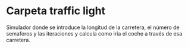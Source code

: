 # Carpeta traffic light
Simulador donde se introduce la longitud de la carretera, el número de semaforos y las iteraciones y calcula como iría el coche a través de esa carretera.
